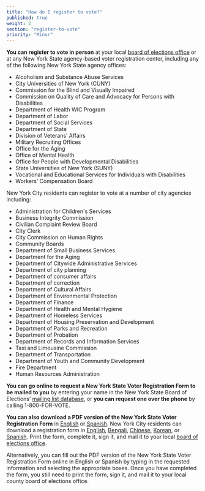 ```yaml
---
title: "How do I register to vote?"
published: true
weight: 2
section: "register-to-vote"
priority: "Minor"
---
```

**You can register to vote in person** at your local [board of elections office](http://www.elections.ny.gov/CountyBoards.html) or at any New York State agency-based voter registration center, including any of the following New York State agency offices:  
- Alcoholism and Substance Abuse Services  
- City Universities of New York (CUNY)  
- Commission for the Blind and Visually Impaired  
- Commission on Quality of Care and Advocacy for Persons with Disabilities  
- Department of Health WIC Program  
- Department of Labor  
- Department of Social Services  
- Department of State  
- Division of Veterans’ Affairs  
- Military Recruiting Offices  
- Office for the Aging  
- Office of Mental Health  
- Office for People with Developmental Disabilities  
- State Universities of New York (SUNY)  
- Vocational and Educational Services for Individuals with Disabilities  
- Workers’ Compensation Board  

 New York City residents can register to vote at a number of city agencies including:  
 - Administration for Children's Services  
 - Business Integrity Commission  
 - Civilian Complaint Review Board  
 - City Clerk  
 - City Commission on Human Rights  
 - Community Boards  
 - Department of Small Business Services  
 - Department for the Aging  
 - Department of Citywide Administrative Services  
 - Department of city planning  
 - Department of consumer affairs  
 - Department of correction  
 - Department of Cultural Affairs  
 - Department of Environmental Protection  
 - Department of Finance  
 - Department of Health and Mental Hygiene  
 - Department of Homeless Services  
 - Department of Housing Preservation and Development  
 - Department of Parks and Recreation  
 - Department of Probation  
 - Department of Records and Information Services  
 - Taxi and Limousine Commission  
 - Department of Transportation  
 - Department of Youth and Community Development  
 - Fire Department  
 - Human Resources Administration

**You can go online to request a New York State Voter Registration Form to be mailed to you** by entering your name in the New York State Board of Elections’ [mailing list database](http://www.elections.ny.gov/VoterRegFormRequest.html), or **you can request one over the phone** by calling 1-800-FOR-VOTE.  

**You can also download a PDF version of the New York State Voter Registration Form** in [English](http://www.elections.ny.gov/NYSBOE/download/voting/voteform.pdf) or [Spanish](http://www.elections.ny.gov/NYSBOE/download/voting/spanishvoteform.pdf). New York City residents can download a registration form in [English](http://www.vote.nyc.ny.us/downloads/pdf/forms/boe/voterreg/voterregenglish.pdf), [Bengali](http://www.vote.nyc.ny.us/downloads/pdf/forms/boe/voterreg/voterregbengali.pdf), [Chinese](http://www.vote.nyc.ny.us/downloads/pdf/forms/boe/voterreg/voterregchinese.pdf), [Korean](http://www.vote.nyc.ny.us/downloads/pdf/forms/boe/voterreg/voterregkorean.pdf), or [Spanish](http://www.vote.nyc.ny.us/downloads/pdf/forms/boe/voterreg/voterregspanish.pdf). Print the form, complete it, sign it, and mail it to your local [board of elections office](http://www.elections.ny.gov/CountyBoards.html).  

Alternatively, you can fill out the PDF version of the New York State Voter Registration Form online in English or Spanish by typing in the requested information and selecting the appropriate boxes. Once you have completed the form, you still need to print the form, sign it, and mail it to your local county board of elections office.






